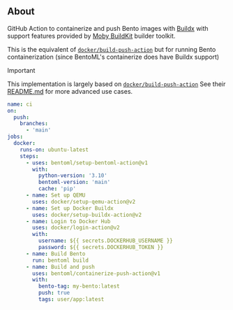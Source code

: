 ## About

GitHub Action to containerize and push Bento images with
[Buildx](https://github.com/docker/buildx) with support features provided by
[Moby BuildKit](https://github.com/moby/buildkit) builder toolkit.

This is the equivalent of
[`docker/build-push-action`](https://github.com/docker/build-push-action) but
for running Bento containerization (since BentoML's containerize does have
Buildx support)

> [!IMPORTANT] 
> This implementation is largely based on
> [`docker/build-push-action`](https://github.com/docker/build-push-action)
> See their [README.md](https://github.com/docker/build-push-action) 
> for more advanced use cases.

```yaml
name: ci
on:
  push:
    branches:
      - 'main'
jobs:
  docker:
    runs-on: ubuntu-latest
    steps:
      - uses: bentoml/setup-bentoml-action@v1
        with:
          python-version: '3.10'
          bentoml-version: 'main'
          cache: 'pip'
      - name: Set up QEMU
        uses: docker/setup-qemu-action@v2
      - name: Set up Docker Buildx
        uses: docker/setup-buildx-action@v2
      - name: Login to Docker Hub
        uses: docker/login-action@v2
        with:
          username: ${{ secrets.DOCKERHUB_USERNAME }}
          password: ${{ secrets.DOCKERHUB_TOKEN }}
      - name: Build Bento
        run: bentoml build 
      - name: Build and push
        uses: bentoml/containerize-push-action@v1
        with:
          bento-tag: my-bento:latest
          push: true
          tags: user/app:latest
```
